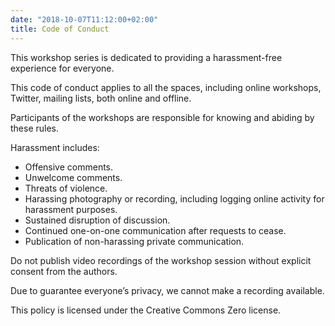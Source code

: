 ```yaml
---
date: "2018-10-07T11:12:00+02:00"
title: Code of Conduct
---
```

This workshop series is dedicated to providing a harassment-free experience for everyone.

This code of conduct applies to all the spaces, including online workshops, Twitter, mailing lists, both online and offline.

Participants of the workshops are responsible for knowing and abiding by these rules.

Harassment includes:

- Offensive comments.
- Unwelcome comments.
- Threats of violence.
- Harassing photography or recording, including logging online activity for harassment purposes.
- Sustained disruption of discussion.
- Continued one-on-one communication after requests to cease.
- Publication of non-harassing private communication.

Do not publish video recordings of the workshop session without explicit consent from the authors.

Due to guarantee everyone’s privacy, we cannot make a recording available.

This policy is licensed under the Creative Commons Zero license.